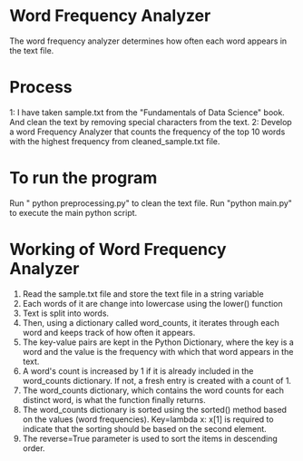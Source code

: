 # Word Frequency Analyzer

The word frequency analyzer determines how often each word appears in the text file.

# Process
1: I have taken sample.txt from the "Fundamentals of Data Science" book. And clean the text by removing special characters from the text.
2: Develop a word Frequency Analyzer that counts the frequency of the top 10 words with the highest frequency from cleaned_sample.txt file.

# To run the program 
Run " python preprocessing.py" to clean the text file. 
Run "python main.py" to execute the main python script.
 
# Working of Word Frequency Analyzer
1. Read the sample.txt file and store the text file in a string variable
2. Each words of it  are change into lowercase using the lower() function 
3. Text is split into words.
4. Then, using a dictionary called word_counts, it iterates through each word and keeps track of how often it appears.
5. The key-value pairs are kept in the Python Dictionary, where the key is a word and the value is the frequency with which that word appears in the text.
6. A word's count is increased by 1 if it is already included in the word_counts dictionary. If not, a fresh entry is created with a count of 1. 
7. The word_counts dictionary, which contains the word counts for each distinct word, is what the function finally returns.
8. The word_counts dictionary is sorted using the sorted() method based on the values (word frequencies). Key=lambda x: x[1] is required to indicate that the sorting should be based on the second element.
9. The reverse=True parameter is used to sort the items in descending order.
   
